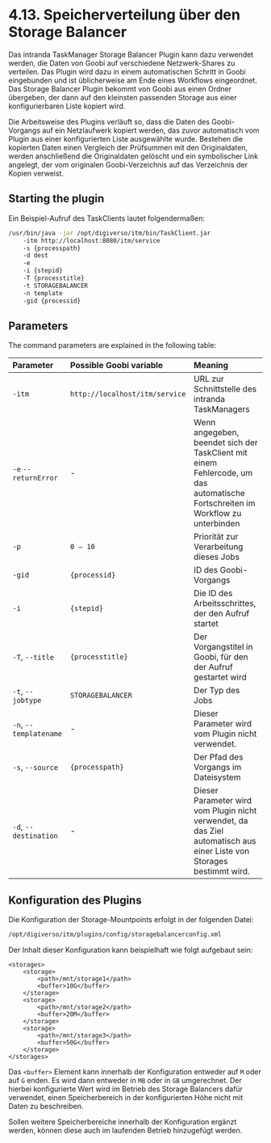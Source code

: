 # 4.13. Speicherverteilung über den Storage Balancer

Das intranda TaskManager Storage Balancer Plugin kann dazu verwendet werden, die Daten von Goobi auf verschiedene Netzwerk-Shares zu verteilen. Das Plugin wird dazu in einem automatischen Schritt in Goobi eingebunden und ist üblicherweise am Ende eines Workflows eingeordnet. Das Storage Balancer Plugin bekommt von Goobi aus einen Ordner übergeben, der dann auf den kleinsten passenden Storage aus einer konfigurierbaren Liste kopiert wird.

Die Arbeitsweise des Plugins verläuft so, dass die Daten des Goobi-Vorgangs auf ein Netzlaufwerk kopiert werden, das zuvor automatisch vom Plugin aus einer konfigurierten Liste ausgewählte wurde. Bestehen die kopierten Daten einen Vergleich der Prüfsummen mit den Originaldaten, werden anschließend die Originaldaten gelöscht und ein symbolischer Link angelegt, der vom originalen Goobi-Verzeichnis auf das Verzeichnis der Kopien verweist.

## Starting the plugin

Ein Beispiel-Aufruf des TaskClients lautet folgendermaßen:

```bash
/usr/bin/java -jar /opt/digiverso/itm/bin/TaskClient.jar 
    -itm http://localhost:8080/itm/service 
    -s {processpath} 
    -d dest 
    -e 
    -i {stepid} 
    -T {processtitle} 
    -t STORAGEBALANCER 
    -n template 
    -gid {processid}
```

## Parameters

The command parameters are explained in the following table:

| Parameter | Possible Goobi variable | Meaning |
| :--- | :--- | :--- |
| `-itm` | `http://localhost/itm/service` | URL zur Schnittstelle des intranda TaskManagers |
| `-e` `--returnError` | - | Wenn angegeben, beendet sich der TaskClient mit einem Fehlercode, um das automatische Fortschreiten im Workflow zu unterbinden |
| `-p` | `0 – 10` | Priorität zur Verarbeitung dieses Jobs |
| `-gid` | `{processid}` | ID des Goobi-Vorgangs |
| `-i`  | `{stepid}` | Die ID des Arbeitsschrittes, der den Aufruf startet |
| `-T`, `--title` | `{processtitle}` | Der Vorgangstitel in Goobi, für den der Aufruf gestartet wird |
| `-t`, `--jobtype` | `STORAGEBALANCER` | Der Typ des Jobs |
| `-n`, `--templatename` | - | Dieser Parameter wird vom Plugin nicht verwendet. |
| `-s`, `--source` | `{processpath}` | Der Pfad des Vorgangs im Dateisystem |
| `-d`, `--destination` | - | Dieser Parameter wird vom Plugin nicht verwendet, da das Ziel automatisch aus einer Liste von Storages bestimmt wird. |

## Konfiguration des Plugins

Die Konfiguration der Storage-Mountpoints erfolgt in der folgenden Datei:

```bash
/opt/digiverso/itm/plugins/config/storagebalancerconfig.xml
```

Der Inhalt dieser Konfiguration kann beispielhaft wie folgt aufgebaut sein:

```markup
<storages>
    <storage>
        <path>/mnt/storage1</path>
        <buffer>10G</buffer>
    </storage>
    <storage>
        <path>/mnt/storage2</path>
        <buffer>20M</buffer>
    </storage>
    <storage>
        <path>/mnt/storage3</path>
        <buffer>50G</buffer>
    </storage>
</storages>
```

Das `<buffer>` Element kann innerhalb der Konfiguration entweder auf `M` oder auf `G` enden. Es wird dann entweder in `MB` oder in `GB` umgerechnet. Der hierbei konfigurierte Wert wird im Betrieb des Storage Balancers dafür verwendet, einen Speicherbereich in der konfigurierten Höhe nicht mit Daten zu beschreiben.

Sollen weitere Speicherbereiche innerhalb der Konfiguration ergänzt werden, können diese auch im laufenden Betrieb hinzugefügt werden.

